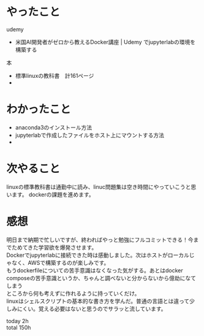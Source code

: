 # やったこと
udemy
- 米国AI開発者がゼロから教えるDocker講座 | Udemy でjupyterlabの環境を構築する

本
- 標準linuxの教科書　計161ページ
- 
# わかったこと
- anaconda3のインストール方法
- jupyterlabで作成したファイルをホスト上にマウントする方法
- 

# 次やること
linuxの標準教科書は通勤中に読み、linuc問題集は空き時間にやっていこうと思います。
dockerの課題を進めます。


# 感想
明日まで納期で忙しいですが、終わればやっと勉強にフルコミットできる！今までためてきた学習欲を爆発させます。  
Dockerでjupyterlabに接続できた時は感動しました。次はホストがローカルじゃなく、AWSで構築するのが楽しみです。  
もうdockerfileについての苦手意識はなくなった気がする。あとはdocker composeの苦手意識というか、ちゃんと調べないと分からないから億劫になてしまう  
ところから何も考えずに作れるように持っていくだけ。  
linuxはシェルスクリプトの基本的な書き方を学んだ。普通の言語とは違って少しみにくい。覚える必要はないと思うのでサラッと流しています。


today 2h  
total 150h
